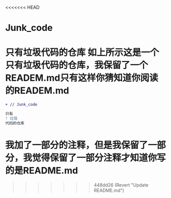 <<<<<<< HEAD
# Junk_code
只有垃圾代码的仓库
如上所示这是一个只有垃圾代码的仓库，我保留了一个READEM.md只有这样你猜知道你阅读的READEM.md
=======
```diff 
+ // Junk_code
```
```diff
只有
! 垃圾 
代码的仓库
```
# 我加了一部分的注释，但是我保留了一部分，我觉得保留了一部分注释才知道你写的是README.md
>>>>>>> 448dd26 (Revert "Update README.md")
